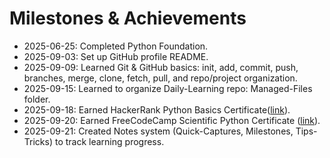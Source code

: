 # Milestones & Achievements

- 2025-06-25: Completed Python Foundation.
- 2025-09-03: Set up GitHub profile README.
- 2025-09-09: Learned Git & GitHub basics: init, add, commit, push, branches, merge, clone, fetch, pull, and repo/project organization.
- 2025-09-15: Learned to organize Daily-Learning repo: Managed-Files folder.
- 2025-09-18: Earned HackerRank Python Basics Certificate([link](https://www.hackerrank.com/certificates/5c65fac8c6ea)).
- 2025-09-20: Earned FreeCodeCamp Scientific Python Certificate ([link](https://www.freecodecamp.org/certification/om_yadav-ml/scientific-computing-with-python-v7)).
- 2025-09-21: Created Notes system (Quick-Captures, Milestones, Tips-Tricks) to track learning progress.
